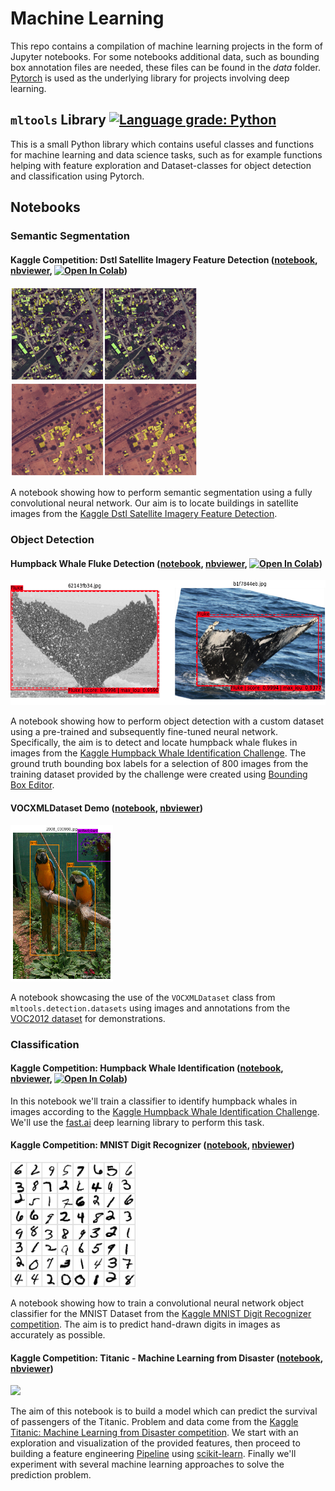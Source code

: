 # Machine Learning
This repo contains a compilation of machine learning projects in the form of Jupyter notebooks. For some notebooks additional data, such as bounding box annotation files are needed, these files can be found in the *data* folder. [Pytorch](https://pytorch.org/) is used as the underlying library for projects involving deep learning.

## `mltools` Library [![Language grade: Python](https://img.shields.io/lgtm/grade/python/g/mfl28/MachineLearning.svg?logo=lgtm&logoWidth=18)](https://lgtm.com/projects/g/mfl28/MachineLearning/context:python)
This is a small Python library which contains useful classes and functions for machine learning and data science tasks, such as for example functions helping with feature exploration and Dataset-classes for object detection and classification using Pytorch. 

## Notebooks

### Semantic Segmentation

#### Kaggle Competition: Dstl Satellite Imagery Feature Detection ([notebook](https://github.com/mfl28/MachineLearning/blob/master/notebooks/Kaggle_Dstl_Satellite_Imagery_Feature_Detection.ipynb), [nbviewer](https://nbviewer.jupyter.org/github/mfl28/MachineLearning/blob/master/notebooks/Kaggle_Dstl_Satellite_Imagery_Feature_Detection.ipynb), [![Open In Colab](https://colab.research.google.com/assets/colab-badge.svg)](https://colab.research.google.com/github/mfl28/MachineLearning/blob/master/notebooks/Kaggle_Dstl_Satellite_Imagery_Feature_Detection.ipynb))
<p align=left>
<img src="demo-media/satellite_demo1.png" height= "150" />
<img src="demo-media/satellite_demo2.png" height= "150" />
</p>

A notebook showing how to perform semantic segmentation using a fully convolutional neural network. Our aim is to locate buildings in satellite images from the [Kaggle Dstl Satellite Imagery Feature Detection](https://www.kaggle.com/c/dstl-satellite-imagery-feature-detection).


### Object Detection

#### Humpback Whale Fluke Detection ([notebook](https://github.com/mfl28/MachineLearning/blob/master/notebooks/Humpback_Whale_Fluke_Detection.ipynb), [nbviewer](https://nbviewer.jupyter.org/github/mfl28/MachineLearning/blob/master/notebooks/Humpback_Whale_Fluke_Detection.ipynb), [![Open In Colab](https://colab.research.google.com/assets/colab-badge.svg)](https://colab.research.google.com/github/mfl28/MachineLearning/blob/master/notebooks/Humpback_Whale_Fluke_Detection.ipynb))
<p align=left>
<img src="demo-media/whale_demo.png" height= "200" />
</p>

A notebook showing how to perform object detection with a custom dataset using a pre-trained and subsequently fine-tuned neural network. Specifically, the aim is to detect and locate humpback whale flukes in images from the [Kaggle Humpback Whale Identification Challenge](https://www.kaggle.com/c/humpback-whale-identification). The ground truth bounding box labels for a selection of 800 images from the training dataset provided by the challenge were created using [Bounding Box Editor](https://github.com/mfl28/BoundingBoxEditor).

#### VOCXMLDataset Demo ([notebook](https://github.com/mfl28/MachineLearning/blob/master/notebooks/VOCXMLDataset_Demo.ipynb), [nbviewer](https://nbviewer.jupyter.org/github/mfl28/MachineLearning/blob/master/notebooks/VOCXMLDataset_Demo.ipynb))
<p align=left>
<img src="demo-media/voc_demo.png" height= "250" />
</p>

A notebook showcasing the use of the `VOCXMLDataset` class from `mltools.detection.datasets` using images and annotations from the [VOC2012 dataset](http://host.robots.ox.ac.uk/pascal/VOC/voc2012/) for demonstrations. 

### Classification

#### Kaggle Competition: Humpback Whale Identification ([notebook](https://github.com/mfl28/MachineLearning/blob/master/notebooks/Kaggle_Whale_Identification.ipynb), [nbviewer](https://nbviewer.jupyter.org/github/mfl28/MachineLearning/blob/master/notebooks/Kaggle_Whale_Identification.ipynb), [![Open In Colab](https://colab.research.google.com/assets/colab-badge.svg)](https://colab.research.google.com/github/mfl28/MachineLearning/blob/master/notebooks/Kaggle_Whale_Identification.ipynb))
In this notebook we'll train a classifier to identify humpback whales in images according to the [Kaggle Humpback Whale Identification Challenge](https://www.kaggle.com/c/humpback-whale-identification). We'll use the [fast.ai](https://github.com/fastai/fastai) deep learning library to perform this task. 

#### Kaggle Competition: MNIST Digit Recognizer ([notebook](https://github.com/mfl28/MachineLearning/blob/master/notebooks/Kaggle_Mnist_Digit_Recognizer.ipynb), [nbviewer](https://nbviewer.jupyter.org/github/mfl28/MachineLearning/blob/master/notebooks/Kaggle_Mnist_Digit_Recognizer.ipynb))
<p align=left>
<img src="demo-media/mnist_demo.png" height= "200" />
</p>

A notebook showing how to train a convolutional neural network object classifier for the MNIST Dataset from the [Kaggle MNIST Digit Recognizer competition](https://www.kaggle.com/c/digit-recognizer). The aim is to predict hand-drawn digits in images as accurately as possible.

#### Kaggle Competition: Titanic - Machine Learning from Disaster ([notebook](https://github.com/mfl28/MachineLearning/blob/master/notebooks/Kaggle_Titanic_Machine_Learning_From_Disaster.ipynb), [nbviewer](https://nbviewer.jupyter.org/github/mfl28/MachineLearning/blob/master/notebooks/Kaggle_Titanic_Machine_Learning_From_Disaster.ipynb))
<p align=left>
<img src="demo-media/titanic_demo.jpg" height= "200" />
</p>

The aim of this notebook is to build a model which can predict the survival of passengers of the Titanic. Problem and data come from the [Kaggle Titanic: Machine Learning from Disaster competition](https://www.kaggle.com/c/titanic). We start with an exploration and visualization of the provided features, then proceed to building a feature engineering [Pipeline](https://scikit-learn.org/stable/modules/generated/sklearn.pipeline.Pipeline.html) using [scikit-learn](https://scikit-learn.org/stable/index.html). Finally we'll experiment with several machine learning approaches to solve the prediction problem.

